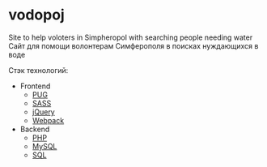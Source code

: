 # vodopoj

Site to help voloters in Simpheropol with searching people needing water
Сайт для помощи волонтерам Симферополя в поисках нуждающихся в воде

Стэк технологий:
  
- Frontend
  - [PUG](https://pugjs.org/)
  - [SASS](https://sass-scss.ru/)
  - [jQuery](https://api.jquery.com/)
  - [Webpack](https://webpack.js.org/concepts/)
- Backend
  - [PHP](https://php.net/)
  - [MySQL](https://dev.mysql.com/doc/)
  - [SQL](https://www.w3schools.com/sql/default.asp)
